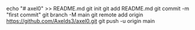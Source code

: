 echo "# axel0" >> README.md
git init
git add README.md
git commit -m "first commit"
git branch -M main
git remote add origin https://github.com/Axelds3/axel0.git
git push -u origin main
